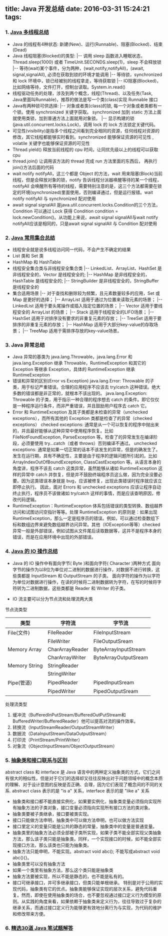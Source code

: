 title: Java 开发总结
date: 2016-03-31 15:24:21
tags:
---

### 1. [Java 多线程总结](http://blog.csdn.net/kimylrong/article/details/17716175)
* Java 的线程有4种状态: 新建(New)、运行(Runnable)、阻塞(Blocked)、结束(Dead)
* Java 线程阻塞(Blocked)的类型:
|-- 调用 sleep 函数进入睡眠状态，Thread.sleep(1000) 或者 TimeUnit.SECONDS.sleep(1)，sleep 不会释放锁
|-- 等待(wait)某个事件，分为两种，(wait,notify,notifyAll)，(await, signal,signalAll), 必须在获取到锁的环境才能调用
|-- 等待锁，synchronized 和 lock 环境中，锁已经被别的线程拿走，等待获取锁
|-- IO阻塞(Blocked)，比如网络等待，文件打开，控制台读取。System.in.read()
* 线程驱动任务的处理，涉及到两个概念，线程(Thread)、以及任务(Task, Java里面叫Runnable)，推荐的做法是写一个类(class)实现 Runnable 接口
* Java有两种锁可供选择:
|-- 对象或者类(class)的锁, 每一个对象或者类都有一个锁。使用 synchronized 关键字获取。 synchronized 加到 static 方法上面就使用类锁，加到普通方法上面就用对象锁。
|-- 显示构建的锁(java.util.concurrent.locks.Lock)，调用 lock 的 lock 方法锁定关键代码。
* 可见性(visibility)是指多个线程之间看到完全相同的资源，任何线程对资源的修改，其它线程都能够实时看到。synchronized 能够保证资源的可见性 , volatile 关键字也能够保证资源的可见性
* Thread.yield() 释放当前线程的 cpu 时间，让同优先级以上的线程可以获取 cpu 
* thread.join() 让调用该方法的 thread 完成 run 方法里面的东西后， 再执行join()方法后面的代码
* wait notify notifyAll，这三个都是 Object 的方法，wait 用来阻塞(Block)当前线程，但是会释放对象的锁，notify 告诉线程分派器唤醒等待的某一个线程，notifyAll 会唤醒所有等待的线程，需要特别注意的是，这三个方法都需要在锁定的环境(synchronized)里面使用，否则编译通过，但是运行报错。wait notify notifyAll 与 synchronized 配对使用
* await signal signalAll 是java.util.concurrent.locks.Condition的三个方法，Condition 可以通过 Lock 获得 Condition condition = lock.newCondition()。从功能上来说，await signal signalAll与wait notify notifyAll应该是相同的，只是await signal signalAll 与 Condition 配对使用

### 2. [Java 常用集合总结](http://www.cnblogs.com/linjiqin/archive/2013/05/30/3107785.html)
* 线程安全就是说多线程访问同一代码，不会产生不确定的结果
* List 类和 Set 类
* HashMap 和 HashTable
* 线程安全集合类与非线程安全集合类
|-- LinkedList、ArrayList、HashSet 是非线程安全的，Vector 是线程安全的;
|-- HashMap 是非线程安全的，HashTable 是线程安全的;
|-- StringBuilder 是非线程安全的，StringBuffer 是线程安全的 
* 集合适用场景
|-- 对于查找和删除较为频繁，且元素数量较多的应用，Set 或 Map 是更好的选择；
|-- ArrayList 适用于通过为位置来读取元素的场景；
|-- LinkedList 适用于要头尾操作或插入指定位置的场景；
|-- Vector 适用于要线程安全的 ArrayList 的场景；
|-- Stack 适用于线程安全的LIFO场景；
|-- HashSet 适用于对排序没有要求的非重复元素的存放；
|-- TreeSet 适用于要排序的非重复元素的存放；
|-- HashMap 适用于大部分key-value的存取场景；
|-- TreeMap 适用于需排序存放的key-value场景。

### 3. Java 异常总结
* Java 异常的基类为 java.lang.Throwable，java.lang.Error 和 java.lang.Exception 继承 Throwable，RuntimeException 和其它的 Exception 等继承 Exception，具体的 RuntimeException 继承 RuntimeException
* 错误和异常的区别(Error vs Exception) 
java.lang.Error: Throwable 的子类，用于标记严重错误。合理的应用程序不应该去 try/catch 这种错误。绝大多数的错误都是非正常的，就根本不该出现的。
java.lang.Exception: Throwable 的子类，用于指示一种合理的程序想去 catch 的条件。即它仅仅是一种程序运行条件，而非严重错误，并且鼓励用户程序去 catch 它。
* Error 和 RuntimeException 及其子类都是未检查的异常（unchecked exceptions），而所有其他的 Exception 类都是检查了的异常（checked exceptions）
checked exceptions: 通常是从一个可以恢复的程序中抛出来的，并且最好能够从这种异常中使用程序恢复。比如 FileNotFoundException, ParseException 等。检查了的异常发生在编译阶段，必须要使用 try…catch（或者 throws）否则编译不通过。
unchecked exceptions: 通常是如果一切正常的话本不该发生的异常，但是的确发生了。发生在运行期，具有不确定性，主要是由于程序的逻辑问题所引起的。比如 ArrayIndexOutOfBoundException, ClassCastException 等。从语言本身的角度讲，程序不该去 catch 这类异常，虽然能够从诸如 RuntimeException 这样的异常中 catch 并恢复，但是并不鼓励终端程序员这么做，因为完全没要必要。因为这类错误本身就是 bug，应该被修复，出现此类错误时程序就应该立即停止执行。 因此，面对 Errors 和 unchecked exceptions 应该让程序自动终止执行，程序员不该做诸如 try/catch 这样的事情，而是应该查明原因，修改代码逻辑。
* RuntimeException：RuntimeException 体系包括错误的类型转换、数组越界访问和试图访问空指针等等。处理 RuntimeException 的原则是：如果出现 RuntimeException，那么一定是程序员的错误。例如，可以通过检查数组下标和数组边界来避免数组越界访问异常。其他（IOException等等）checked异常一般是外部错误，例如试图从文件尾后读取数据等，这并不是程序本身的错误，而是在应用环境中出现的外部错误。

### 4. [Java 的 IO 操作总结](http://blog.csdn.net/zzp_403184692/article/details/8057693)
* Java 的 IO 操作中有面向字节( Byte )和面向字符( Character )两种方式
面向字节的操作为以8位为单位对二进制的数据进行操作，对数据不进行转换，这些类都是 InputStream 和 OutputStream 的子类。
面向字符的操作为以字符为单位对数据进行操作，在读的时候将二进制数据转为字符，在写的时候将字符转为二进制数据，这些类都是 Reader 和 Writer 的子类。

* IO 流主要可以分为节点流和处理流两大类

节点流类型

类型	             | 字符流	       | 字节流
-----------------|-----------------|-----------------
File(文件)        | FileReader      | FileInputStream
                  |FileWriter      | FileOutputSream
Memory Array     | CharArrayReader | ByteArrayInputStream
                 | CharArrayWriter | ByteArrayOutputSream
Memory String    | StringReader
                 | StringWriter
Pipe(管道)        | PipedReader     | PipedInputSream
                 | PipedWriter      | PipedOutputSream

处理流类型

1. 缓冲流（BufferedInPutStream/BufferedOutPutStream和BufferedWriter/BufferedReader）他可以提高对流的操作效率。  
2. 转换流（InputStreamReader/OutputStreamWriter）
3. 数据流（DataInputStream/DataOutputStream）
4. 打印流（PrintStream/PrintWriter）
5. 对象流（ObjectInputStream/ObjectOutputStream）


### 5. [抽象类和接口联系与区别](http://www.cnblogs.com/azai/archive/2009/11/10/1599584.html)
abstract class 和 interface 是 Java 语言中的两种定义抽象类的方式，它们之间有很大的相似性。但是对于它们的选择却又往往反映出对于问题领域中的概念本质的理解、对于设计意图的反映是否正确、合理，因为它们表现了概念间的不同的关系. abstract class 表示的是 "is a" 关系，interface 表示的是 "like a" 关系
* 抽象类和接口都不能直接实例化，如果要实例化，抽象类变量必须指向实现所有抽象方法的子类对象，接口变量必须指向实现所有接口方法的类对象。
* 抽象类要被子类继承，接口要被类实现。
* 接口只能做方法申明，抽象类中可以做方法申明，也可以做方法实现
* 接口里定义的变量只能是公共的静态的常量，抽象类中的变量是普通变量。
* 抽象类里的抽象方法必须全部被子类所实现，如果子类不能全部实现父类抽象方法，那么该子类只能是抽象类。同样，一个实现接口的时候，如不能全部实现接口方法，那么该类也只能为抽象类。
* 抽象方法只能申明，不能实现。abstract void abc(); 不能写成abstract void abc(){}。
* 抽象类里可以没有抽象方法
* 如果一个类里有抽象方法，那么这个类只能是抽象类
* 抽象方法要被实现，所以不能是静态的，也不能是私有的。
* 接口可继承接口，并可多继承接口，但类只能单根继承。
特别是对于公用的实现代码，抽象类有它的优点。抽象类能够保证实现的层次关系，避免代码重复。然而，即使在使用抽象类的场合，也不要忽视通过接口定义行为模型的原则。从实践的角度来看，如果依赖于抽象类来定义行为，往往导致过于复杂的继承关系，而通过接口定义行为能够更有效地分离行为与实现，为代码的维护和修改带来方便。


### 6. [精选30道 Java 笔试题解答](http://www.cnblogs.com/lanxuezaipiao/p/3371224.html)



